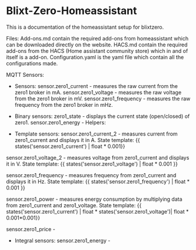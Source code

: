 # Blixt-Zero-Homeassistant

This is a documentation of the homeassistant setup for blixtzero.

Files:
Add-ons.md contain the required add-ons from homeassistant which can be downloaded directly on the website.
HACS.md contain the required add-ons from the HACS (Home assistant community store) which in and of itself is a add-on.
Configuration.yaml is the yaml file which contain all the configurations made.

MQTT Sensors:
- Sensors:
sensor.zero1_current - measures the raw current from the zero1 broker in mA.
sensor.zero1_voltage - measures the raw voltage from the zero1 broker in mV.
sensor.zero1_frequency - measures the raw frequency from the zero1 broker in mHz.

- Binary sensors:
zero1_state - displays the current state (open/closed) of zero1.
sensor.zero1_energy - 
Helpers:
- Template sensors:
sensor.zero1_current_2 - measures current from zero1_current and displays it in A.
State template: {{ states('sensor.zero1_current') | float * 0.001}}

sensor.zero1_voltage_2 - measures voltage from zero1_current and displays it in V.
State template: {{ states('sensor.zero1_voltage') | float * 0.001 }}

sensor.zero1_frequency - measures frequency from zero1_current and displays it in Hz.
State template: {{ states('sensor.zero1_frequency') | float * 0.001 }}

sensor.zero1_power - measures energy consumption by multiplying data from zero1_current and zero1_voltage.
State template: {{ states('sensor.zero1_current') | float * states('sensor.zero1_voltage')| float * 0.001*0.001}}

sensor.zero1_price -

- Integral sensors:
sensor.zero1_energy -
